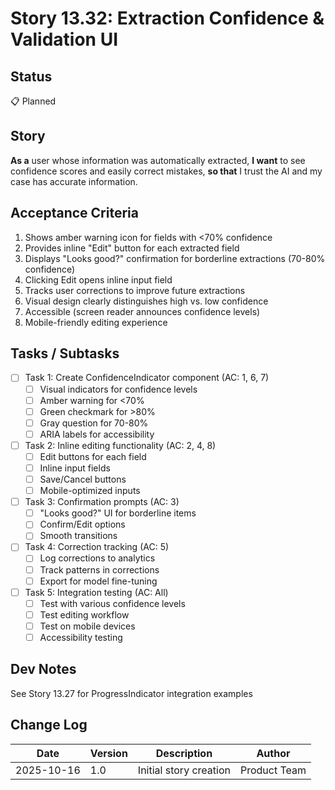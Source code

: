 # Story 13.32: Extraction Confidence & Validation UI

## Status
📋 Planned

## Story
**As a** user whose information was automatically extracted,
**I want** to see confidence scores and easily correct mistakes,
**so that** I trust the AI and my case has accurate information.

## Acceptance Criteria

1. Shows amber warning icon for fields with <70% confidence
2. Provides inline "Edit" button for each extracted field
3. Displays "Looks good?" confirmation for borderline extractions (70-80% confidence)
4. Clicking Edit opens inline input field
5. Tracks user corrections to improve future extractions
6. Visual design clearly distinguishes high vs. low confidence
7. Accessible (screen reader announces confidence levels)
8. Mobile-friendly editing experience

## Tasks / Subtasks

- [ ] Task 1: Create ConfidenceIndicator component (AC: 1, 6, 7)
  - [ ] Visual indicators for confidence levels
  - [ ] Amber warning for <70%
  - [ ] Green checkmark for >80%
  - [ ] Gray question for 70-80%
  - [ ] ARIA labels for accessibility

- [ ] Task 2: Inline editing functionality (AC: 2, 4, 8)
  - [ ] Edit buttons for each field
  - [ ] Inline input fields
  - [ ] Save/Cancel buttons
  - [ ] Mobile-optimized inputs

- [ ] Task 3: Confirmation prompts (AC: 3)
  - [ ] "Looks good?" UI for borderline items
  - [ ] Confirm/Edit options
  - [ ] Smooth transitions

- [ ] Task 4: Correction tracking (AC: 5)
  - [ ] Log corrections to analytics
  - [ ] Track patterns in corrections
  - [ ] Export for model fine-tuning

- [ ] Task 5: Integration testing (AC: All)
  - [ ] Test with various confidence levels
  - [ ] Test editing workflow
  - [ ] Test on mobile devices
  - [ ] Accessibility testing

## Dev Notes

See Story 13.27 for ProgressIndicator integration examples

## Change Log

| Date | Version | Description | Author |
|------|---------|-------------|--------|
| 2025-10-16 | 1.0 | Initial story creation | Product Team |

